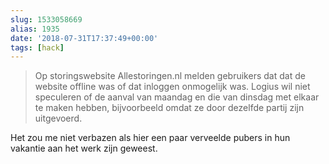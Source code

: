 ```yaml
---
slug: 1533058669
alias: 1935
date: '2018-07-31T17:37:49+00:00'
tags: [hack]
---
```

> Op storingswebsite Allestoringen.nl melden gebruikers dat dat de website offline was of dat inloggen onmogelijk was. Logius wil niet speculeren of de aanval van maandag en die van dinsdag met elkaar te maken hebben, bijvoorbeeld omdat ze door dezelfde partij zijn uitgevoerd.

Het zou me niet verbazen als hier een paar verveelde pubers in hun vakantie aan het werk zijn geweest.